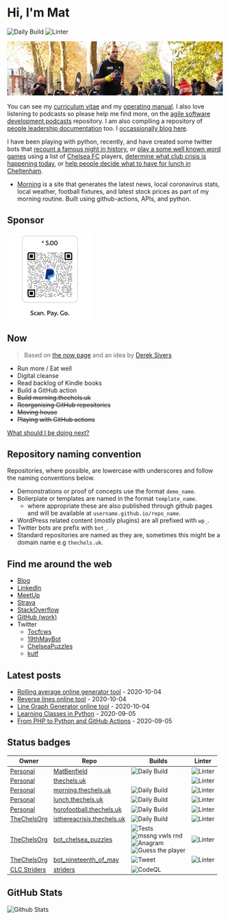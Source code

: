 # Hi, I'm Mat

![Daily Build](https://github.com/MatBenfield/MatBenfield/workflows/Daily%20Build/badge.svg) ![Linter](https://github.com/MatBenfield/MatBenfield/workflows/Linter/badge.svg)

![banner photo of Mat running in London](https://raw.githubusercontent.com/MatBenfield/MatBenfield/master/images/gh-header-image-cropped.jpg)

You can see my [curriculum vitae](https://github.com/MatBenfield/MatBenfield/blob/master/curriculum-vitae.md) and my [operating manual](https://github.com/MatBenfield/MatBenfield/blob/master/operating-manual.md). I also love listening to podcasts so please help me find more, on the [agile software development podcasts](https://github.com/MatBenfield/agile_software_development_podcasts) repository. I am also compiling a repository of [people leadership documentation](https://github.com/MatBenfield/people_leadership_documentation) too. I [occassionally blog here](https://thechels.uk).

I have been playing with python, recently, and have created some twitter bots that [recount a famous night in history](https://github.com/TheChelsOrg/bot_nineteenth_of_may), or [play a some well known word games](https://github.com/TheChelsOrg/bot_chelsea_puzzles) using a list of [Chelsea FC](https://github.com/TheChelsOrg/) players, [determine what club crisis is happening today](https://isthereacrisis.thechels.uk), or [help people decide what to have for lunch in Cheltenham](https://lunch.thechels.uk). 

* [Morning](https://morning.thechels.uk) is a site that generates the latest news, local coronavirus stats, local weather, football fixtures, and latest stock prices as part of my morning routine. Built using github-actions, APIs, and python.

## Sponsor

![Paypal donation qr code](https://raw.githubusercontent.com/MatBenfield/MatBenfield/master/images/paypal-qr-code-5.png)

## Now

> Based on [the now page](https://thenow.page) and an idea by [Derek Sivers](https://sive.rs/nowff)

- Run more / Eat well
- Digital cleanse
- Read backlog of Kindle books
- Build a GitHub action
- ~~Build morning.thechels.uk~~
- ~~Reorganising GitHub repositories~~
- ~~Moving house~~
- ~~Playing with GitHub actions~~

[What should I be doing next?](https://github.com/MatBenfield/MatBenfield/issues/new?assignees=MatBenfield&labels=Next&template=next.md&title=Next%3A+)

## Repository naming convention

Repositories, where possible, are lowercase with underscores and follow the naming conventions below.

- Demonstrations or proof of concepts use the format `demo_name`.
- Boilerplate or templates are named in the format `template_name`.
  - where appropriate these are also published through github pages and will be available at `username.github.io/repo_name`.
- WordPress related content (mostly plugins) are all prefixed with `wp_`.
- Twitter bots are prefix with `bot_`.
- Standard repositories are named as they are, sometimes this might be a domain name e.g `thechels.uk`.

## Find me around the web

- [Blog](https://thechels.uk)
- [LinkedIn](https://www.linkedin.com/in/mat-benfield/)
- [MeetUp](https://www.meetup.com/members/197754442/)
- [Strava](https://www.strava.com/athletes/24249743)
- [StackOverflow](https://stackoverflow.com/users/894932/mat-benfield?tab=topactivity)
- [GitHub (work)](https://github.com/MatBenfieldHESA)
- Twitter
  - [Tocfcws](https://twitter.com/tocfcws)
  - [19thMayBot](https://twitter.com/19thMayBot)
  - [ChelseaPuzzles](https://twitter.com/ChelseaPuzzles)
  - [kutf](https://twitter.com/kutf)

## Latest posts

<!-- blog starts -->
- [Rolling average online generator tool](https://thechels.uk/rolling-average-generator-online-tool) - 2020-10-04
- [Reverse lines online tool](https://thechels.uk/reverse-list-online-tool) - 2020-10-04
- [Line Graph Generator online tool](https://thechels.uk/line-graph-generator-online-tool) - 2020-10-04
- [Learning Classes in Python](https://thechels.uk/classes-in-python) - 2020-09-05
- [From PHP to Python and GitHub Actions](https://thechels.uk/php-to-python-with-github-actions) - 2020-09-05
<!-- blog ends -->

## Status badges

| Owner | Repo | Builds | Linter |
|--|--|--|--|
| [Personal](https://github.com/MatBenfield/) | [MatBenfield](https://github.com/MatBenfield/MatBenfield) | ![Daily Build](https://github.com/MatBenfield/MatBenfield/workflows/Daily%20Build/badge.svg) | ![Linter](https://github.com/MatBenfield/MatBenfield/workflows/Linter/badge.svg) |
| [Personal](https://github.com/MatBenfield/) | [thechels.uk](https://github.com/MatBenfield/thechels.uk) | | ![Linter](https://github.com/MatBenfield/TheChels.uk/workflows/Linter/badge.svg) |
| [Personal](https://github.com/MatBenfield/) | [morning.thechels.uk](https://github.com/MatBenfield/morning.thechels.uk) | ![Daily Build](https://github.com/MatBenfield/morning.thechels.uk/workflows/Daily%20Build/badge.svg) |![Linter](https://github.com/MatBenfield/morning.thechels.uk/workflows/Linter/badge.svg)|
| [Personal](https://github.com/MatBenfield/) | [lunch.thechels.uk](https://github.com/MatBenfield/lunch.thechels.uk) | ![Daily Build](https://github.com/MatBenfield/lunch.thechels.uk/workflows/Daily%20Build/badge.svg) |![Linter](https://github.com/MatBenfield/lunch.thechels.uk/workflows/Linter/badge.svg)|
| [Personal](https://github.com/MatBenfield/) | [horofootball.thechels.uk](https://github.com/MatBenfield/horofootball.thechels.uk/) | ![Daily Build](https://github.com/MatBenfield/horofootball.thechels.uk/workflows/Daily%20Build/badge.svg) | ![Linter](https://github.com/MatBenfield/horofootball.thechels.uk/workflows/Linter/badge.svg) |
| [TheChelsOrg](https://github.com/TheChelsOrg/) | [isthereacrisis.thechels.uk](https://github.com/TheChelsOrg/isthereacrisis.thechels.uk/) | ![Daily Build](https://github.com/TheChelsOrg/isthereacrisis.thechels.uk/workflows/Daily%20Build/badge.svg) | ![Linter](https://github.com/TheChelsOrg/isthereacrisis.thechels.uk/workflows/Linter/badge.svg) |
| [TheChelsOrg](https://github.com/TheChelsOrg/) | [bot_chelsea_puzzles](https://github.com/TheChelsOrg/bot_chelsea_puzzles/) | ![Tests](https://github.com/TheChelsOrg/bot_chelsea_puzzles/workflows/Tests/badge.svg)<br/>![mssng vwls rnd](https://github.com/TheChelsOrg/bot_chelsea_puzzles/workflows/mssng%20vwls%20rnd/badge.svg) <br/>![Anagram](https://github.com/TheChelsOrg/bot_chelsea_puzzles/workflows/Anagram/badge.svg) <br/>![Guess the player](https://github.com/TheChelsOrg/bot_chelsea_puzzles/workflows/Guess%20the%20player/badge.svg) | ![Linter](https://github.com/TheChelsOrg/bot_chelsea_puzzles/workflows/Linter/badge.svg)|
| [TheChelsOrg](https://github.com/TheChelsOrg/) | [bot_nineteenth_of_may](https://github.com/TheChelsOrg/bot_nineteenth_of_may/) | ![Tweet](https://github.com/TheChelsOrg/bot_nineteenth_of_may/workflows/Tweet/badge.svg)| ![Linter](https://github.com/TheChelsOrg/bot_nineteenth_of_may/workflows/Linter/badge.svg)|
| [CLC Striders](https://github.com/CLCStriders/) | [striders](https://github.com/CLCStriders/striders/) | ![CodeQL](https://github.com/CLCStriders/striders/workflows/CodeQL/badge.svg) |

## GitHub Stats

![Github Stats](https://github-readme-stats.vercel.app/api?username=MatBenfield&show_icons=true)

